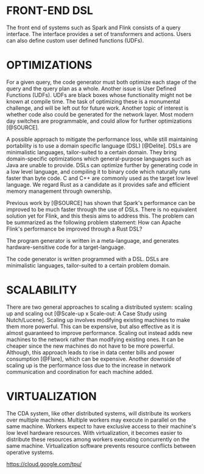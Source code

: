 

# FRONT-END DSL

<!--Central addressed issue of this thesis--> The front end of systems such as Spark and Flink consists of a query interface. The interface provides a set of transformers and actions. Users can also define custom user defined functions (UDFs).

# OPTIMIZATIONS

For a given query, the code generator must both optimize each stage of the query and the query plan as a whole. Another issue is User Defined Functions (UDFs). UDFs are black boxes whose functionality might not be known at compile time. The task of optimizing these is a monumental challenge, and will be left out for future work. Another topic of interest is whether code also could be generated for the network layer. Most modern day switches are programmable, and could allow for further optimizations [@SOURCE].

<!--Challenges--> A possible approach to mitigate the performance loss, while still maintaining portability is to use a domain specific language (DSL) [@Delite]. DSLs are minimalistic languages, tailor-suited to a certain domain. They bring domain-specific optimizations which general-purpose languages such as Java are unable to provide. DSLs can optimize further by generating code in a low level language, and compiling it to binary code which naturally runs faster than byte code. C and C++ are commonly used as the target low level language. We regard Rust as a candidate as it provides safe and efficient memory management through ownership.

Previous work by [@SOURCE] has shown that Spark's performance can be improved to be much faster through the use of DSLs. There is no equivalent solution yet for Flink, and this thesis aims to address this. The problem can be summarized as the following problem statement: How can Apache Flink's performance be improved through a Rust DSL?

The program generator is written in a meta-language, and generates hardware-sensitive code for a target-language.

The code generator is written programmed with a DSL. DSLs are minimalistic languages, tailor-suited to a certain problem domain.

# SCALABILITY

There are two general approaches to scaling a distributed system: scaling up and scaling out [@Scale-up x Scale-out: A Case Study using Nutch/Lucene]. Scaling up involves modifying existing machines to make them more powerful. This can be expensive, but also effective as it is almost guaranteed to improve performance. Scaling out instead adds new machines to the network rather than modifying existing ones. It can be cheaper since the new machines do not have to be more powerful. Although, this approach leads to rise in data center bills and power consumption [@Flare], which can be expensive. Another downside of scaling up is the performance loss due to the increase in network communication and coordination for each machine added.

# VIRTUALIZATION

The CDA system, like other distributed systems, will distribute its workers over multiple machines. Multiple workers may execute in parallel on the same machine. Workers expect to have exclusive access to their machine's low level hardware resources. With virtualization, it becomes easier to distribute these resources among workers executing concurrently on the same machine. Virtualization software prevents resource conflicts between operative systems. 

<!--[@https://superuser.com/questions/333297/is-it-possible-to-dual-boot-two-oss-at-the-same-time]-->
https://cloud.google.com/tpu/
